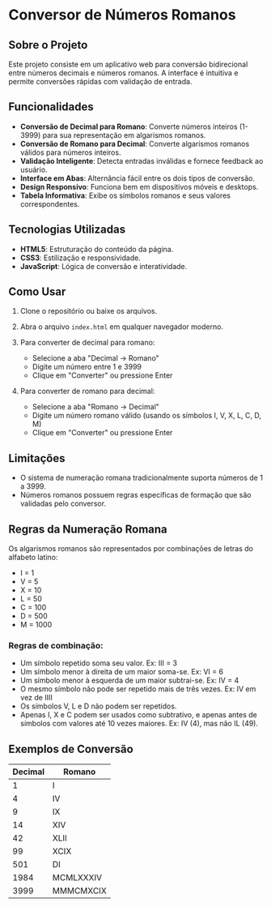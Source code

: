 # Conversor de Números Romanos

## Sobre o Projeto

Este projeto consiste em um aplicativo web para conversão bidirecional entre números decimais e números romanos. A interface é intuitiva e permite conversões rápidas com validação de entrada.

## Funcionalidades

- **Conversão de Decimal para Romano**: Converte números inteiros (1-3999) para sua representação em algarismos romanos.
- **Conversão de Romano para Decimal**: Converte algarismos romanos válidos para números inteiros.
- **Validação Inteligente**: Detecta entradas inválidas e fornece feedback ao usuário.
- **Interface em Abas**: Alternância fácil entre os dois tipos de conversão.
- **Design Responsivo**: Funciona bem em dispositivos móveis e desktops.
- **Tabela Informativa**: Exibe os símbolos romanos e seus valores correspondentes.

## Tecnologias Utilizadas

- **HTML5**: Estruturação do conteúdo da página.
- **CSS3**: Estilização e responsividade.
- **JavaScript**: Lógica de conversão e interatividade.

## Como Usar

1. Clone o repositório ou baixe os arquivos.
2. Abra o arquivo `index.html` em qualquer navegador moderno.
3. Para converter de decimal para romano:
   - Selecione a aba "Decimal → Romano"
   - Digite um número entre 1 e 3999
   - Clique em "Converter" ou pressione Enter

4. Para converter de romano para decimal:
   - Selecione a aba "Romano → Decimal"
   - Digite um número romano válido (usando os símbolos I, V, X, L, C, D, M)
   - Clique em "Converter" ou pressione Enter

## Limitações

- O sistema de numeração romana tradicionalmente suporta números de 1 a 3999.
- Números romanos possuem regras específicas de formação que são validadas pelo conversor.

## Regras da Numeração Romana

Os algarismos romanos são representados por combinações de letras do alfabeto latino:
- I = 1
- V = 5
- X = 10
- L = 50
- C = 100
- D = 500
- M = 1000

### Regras de combinação:
- Um símbolo repetido soma seu valor. Ex: III = 3
- Um símbolo menor à direita de um maior soma-se. Ex: VI = 6
- Um símbolo menor à esquerda de um maior subtrai-se. Ex: IV = 4
- O mesmo símbolo não pode ser repetido mais de três vezes. Ex: IV em vez de IIII
- Os símbolos V, L e D não podem ser repetidos.
- Apenas I, X e C podem ser usados como subtrativo, e apenas antes de símbolos com valores até 10 vezes maiores. Ex: IV (4), mas não IL (49).

## Exemplos de Conversão

| Decimal | Romano  |
|---------|---------|
| 1       | I       |
| 4       | IV      |
| 9       | IX      |
| 14      | XIV     |
| 42      | XLII    |
| 99      | XCIX    |
| 501     | DI      |
| 1984    | MCMLXXXIV|
| 3999    | MMMCMXCIX|

